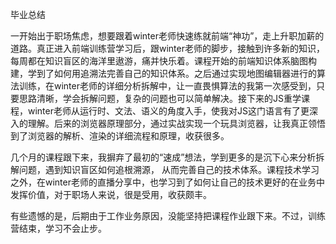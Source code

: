 毕业总结

一开始出于职场焦虑，想要跟着winter老师快速练就前端“神功”，走上升职加薪的道路。真正进入前端训练营学习后，跟winter老师的脚步，接触到许多新的知识，每周都在知识盲区的海洋里遨游，痛并快乐着。课程开始的前端知识体系脑图构建，学到了如何用追溯法完善自己的知识体系。之后通过实现地图编辑器进行的算法训练，在winter老师的详细分析拆解中，让一直畏惧算法的我第一次感受到，只要思路清晰，学会拆解问题，复杂的问题也可以简单解决。接下来的JS重学课程，winter老师从运行时、文法、语义的角度入手，使我对JS这门语言有了更深入的理解。后来的浏览器原理部分，通过实战实现一个玩具浏览器，让我真正领悟到了浏览器的解析、渲染的详细流程和原理，收获很多。

几个月的课程跟下来，我摒弃了最初的“速成”想法，学到更多的是沉下心来分析拆解问题，遇到知识盲区如何追根溯源，
从而完善自己的技术体系。课程技术学习之外，在winter老师的直播分享中，也学习到了如何让自己的技术更好的在业务中发挥价值，对于职场人来说，很是受用，收获颇丰。

有些遗憾的是，后期由于工作业务原因，没能坚持把课程作业跟下来。不过，训练营结束，学习不会止步。